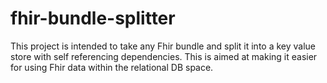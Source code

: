 # fhir-bundle-splitter
This project is intended to take any Fhir bundle and split it into a key value store with self referencing dependencies. This is aimed at making it easier for using Fhir data within the relational DB space.
